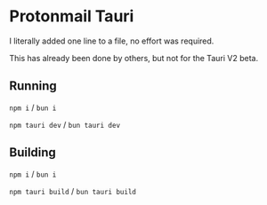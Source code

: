 # Protonmail Tauri
I literally added one line to a file, no effort was required. 

This has already been done by others, but not for the Tauri V2 beta.

## Running
`npm i` / `bun i`

`npm tauri dev` / `bun tauri dev`

## Building
`npm i` / `bun i`

`npm tauri build` / `bun tauri build`
